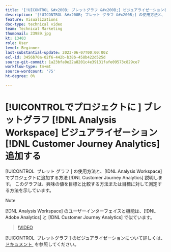 ```yaml
---
title: '[!UICONTROL &#x200B; ブレットグラフ &#x200B;] ビジュアライゼーションをプロジェクト  [!DNL Analysis Workspace]  追加'
description: '[!UICONTROL &#x200B; ブレット グラフ &#x200B;] の使用方法と、 [!DNL Analysis Workspace]  のプロジェクトにブレット グラフを追加する方法  [!DNL Customer Journey Analytics] ついて説明します。'
feature: Visualizations
doc-type: technical video
team: Technical Marketing
thumbnail: 23989.jpg
kt: 13403
role: User
level: Beginner
last-substantial-update: 2023-06-07T00:00:00Z
exl-id: 3456b70a-02f6-442b-b38b-458b422d525d
source-git-commit: 1a23bfa0e22a8201c4e39131fafe09573c829ce7
workflow-type: tm+mt
source-wordcount: '75'
ht-degree: 0%

---
```


# [!UICONTROL &#x200B; でプロジェクトに &#x200B;] ブレットグラフ [!DNL Analysis Workspace] ビジュアライゼーション [!DNL Customer Journey Analytics] 追加する

[!UICONTROL &#x200B; ブレット グラフ &#x200B;] の使用方法と、[!DNL Analysis Workspace] でプロジェクトに追加する方法 [!DNL Customer Journey Analytics] 説明します。 このグラフは、興味の値を目標と比較する方法または目標に対して測定する方法を示しています。

>[!NOTE]
>
>[!DNL Analysis Workspace] のユーザーインターフェイスと機能は、[!DNL Adobe Analytics] と [!DNL Customer Journey Analytics] で似ています。

>[!VIDEO](https://video.tv.adobe.com/v/23989/?quality=12&learn=on)

[!UICONTROL &#x200B; ブレットグラフ &#x200B;] のビジュアライゼーションについて詳しくは、[&#x200B; ドキュメント &#x200B;](https://experienceleague.adobe.com/docs/analytics-platform/using/cja-workspace/visualizations/bullet-graph.html?lang=ja) を参照してください。
